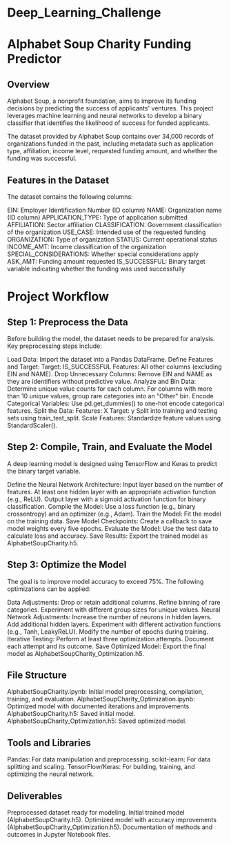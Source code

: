 # Deep_Learning_Challenge

# Alphabet Soup Charity Funding Predictor
## Overview
Alphabet Soup, a nonprofit foundation, aims to improve its funding decisions by predicting the success of applicants' ventures. This project leverages machine learning and neural networks to develop a binary classifier that identifies the likelihood of success for funded applicants.

The dataset provided by Alphabet Soup contains over 34,000 records of organizations funded in the past, including metadata such as application type, affiliation, income level, requested funding amount, and whether the funding was successful.

## Features in the Dataset
The dataset contains the following columns:

EIN: Employer Identification Number (ID column)
NAME: Organization name (ID column)
APPLICATION_TYPE: Type of application submitted
AFFILIATION: Sector affiliation
CLASSIFICATION: Government classification of the organization
USE_CASE: Intended use of the requested funding
ORGANIZATION: Type of organization
STATUS: Current operational status
INCOME_AMT: Income classification of the organization
SPECIAL_CONSIDERATIONS: Whether special considerations apply
ASK_AMT: Funding amount requested
IS_SUCCESSFUL: Binary target variable indicating whether the funding was used successfully

# Project Workflow
## Step 1: Preprocess the Data
Before building the model, the dataset needs to be prepared for analysis. Key preprocessing steps include:

Load Data: Import the dataset into a Pandas DataFrame.
Define Features and Target:
Target: IS_SUCCESSFUL
Features: All other columns (excluding EIN and NAME).
Drop Unnecessary Columns: Remove EIN and NAME as they are identifiers without predictive value.
Analyze and Bin Data:
Determine unique value counts for each column.
For columns with more than 10 unique values, group rare categories into an "Other" bin.
Encode Categorical Variables: Use pd.get_dummies() to one-hot encode categorical features.
Split the Data:
Features: X
Target: y
Split into training and testing sets using train_test_split.
Scale Features: Standardize feature values using StandardScaler().

## Step 2: Compile, Train, and Evaluate the Model
A deep learning model is designed using TensorFlow and Keras to predict the binary target variable.

Define the Neural Network Architecture:
Input layer based on the number of features.
At least one hidden layer with an appropriate activation function (e.g., ReLU).
Output layer with a sigmoid activation function for binary classification.
Compile the Model: Use a loss function (e.g., binary crossentropy) and an optimizer (e.g., Adam).
Train the Model: Fit the model on the training data.
Save Model Checkpoints: Create a callback to save model weights every five epochs.
Evaluate the Model: Use the test data to calculate loss and accuracy.
Save Results: Export the trained model as AlphabetSoupCharity.h5.

## Step 3: Optimize the Model
The goal is to improve model accuracy to exceed 75%. The following optimizations can be applied:

Data Adjustments:
Drop or retain additional columns.
Refine binning of rare categories.
Experiment with different group sizes for unique values.
Neural Network Adjustments:
Increase the number of neurons in hidden layers.
Add additional hidden layers.
Experiment with different activation functions (e.g., Tanh, LeakyReLU).
Modify the number of epochs during training.
Iterative Testing:
Perform at least three optimization attempts.
Document each attempt and its outcome.
Save Optimized Model: Export the final model as AlphabetSoupCharity_Optimization.h5.

## File Structure
AlphabetSoupCharity.ipynb: Initial model preprocessing, compilation, training, and evaluation.
AlphabetSoupCharity_Optimization.ipynb: Optimized model with documented iterations and improvements.
AlphabetSoupCharity.h5: Saved initial model.
AlphabetSoupCharity_Optimization.h5: Saved optimized model.

## Tools and Libraries
Pandas: For data manipulation and preprocessing.
scikit-learn: For data splitting and scaling.
TensorFlow/Keras: For building, training, and optimizing the neural network.

## Deliverables
Preprocessed dataset ready for modeling.
Initial trained model (AlphabetSoupCharity.h5).
Optimized model with accuracy improvements (AlphabetSoupCharity_Optimization.h5).
Documentation of methods and outcomes in Jupyter Notebook files.







